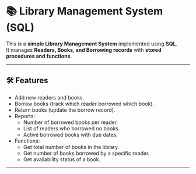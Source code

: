 # 📚 Library Management System (SQL)

This is a **simple Library Management System** implemented using **SQL**.  
It manages **Readers, Books, and Borrowing records** with **stored procedures and functions**.  

---

## 🛠 Features

- Add new readers and books.
- Borrow books (track which reader borrowed which book).
- Return books (update the borrow record).
- Reports:
  - Number of borrowed books per reader.
  - List of readers who borrowed no books.
  - Active borrowed books with due dates.
- Functions:
  - Get total number of books in the library.
  - Get number of books borrowed by a specific reader.
  - Get availability status of a book.

---

